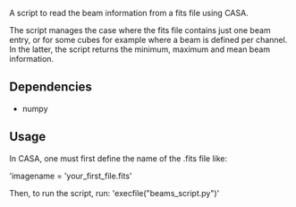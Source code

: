 A script to read the beam information from a fits file using CASA.

The script manages the case where the fits file contains just one beam entry, or for some cubes for example where a beam is defined per channel. In the latter, the script returns the minimum, maximum and mean beam information.

## Dependencies

* numpy

## Usage

In CASA, one must first define the name of the .fits file like:

'imagename = 'your_first_file.fits'

Then, to run the script, run:
'execfile("beams_script.py")'



